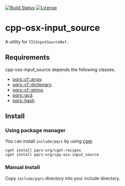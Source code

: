 [![Build Status](https://travis-ci.com/pqrs-org/cpp-osx-input_source.svg?branch=master)](https://travis-ci.com/pqrs-org/cpp-osx-input_source)
[![License](https://img.shields.io/badge/license-Boost%20Software%20License-blue.svg)](https://github.com/pqrs-org/cpp-osx-input_source/blob/master/LICENSE.md)

# cpp-osx-input_source

A utility for `TISInputSourceRef`.

## Requirements

cpp-osx-input_source depends the following classes.

- [pqrs::cf::array](https://github.com/pqrs-org/cpp-cf-array).
- [pqrs::cf::dictionary](https://github.com/pqrs-org/cpp-cf-dictionary).
- [pqrs::cf::string](https://github.com/pqrs-org/cpp-cf-string).
- [pqrs::gcd](https://github.com/pqrs-org/cpp-gcd).
- [pqrs::hash](https://github.com/pqrs-org/cpp-hash).

## Install

### Using package manager

You can install `include/pqrs` by using [cget](https://github.com/pfultz2/cget).

```shell
cget install pqrs-org/cget-recipes
cget install pqrs-org/cpp-osx-input_source
```

### Manual install

Copy `include/pqrs` directory into your include directory.
